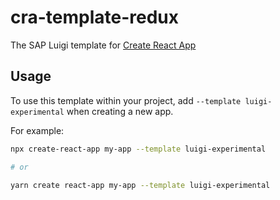 # cra-template-redux

The SAP Luigi template for [Create React App](https://github.com/facebook/create-react-app)

## Usage

To use this template within your project, add `--template luigi-experimental` when creating a new app.

For example:

```sh
npx create-react-app my-app --template luigi-experimental

# or

yarn create react-app my-app --template luigi-experimental
```
